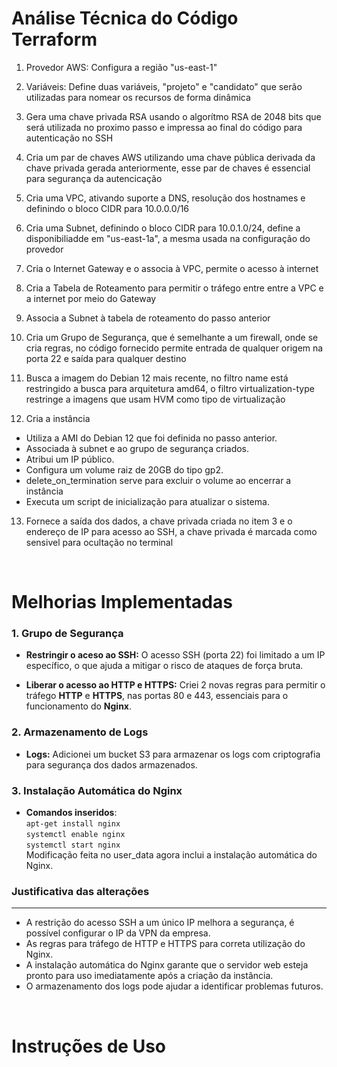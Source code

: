 

# Análise Técnica do Código Terraform


1. Provedor AWS: Configura a região "us-east-1"

2. Variáveis: Define duas variáveis, "projeto" e "candidato" que serão utilizadas para nomear os recursos de forma dinâmica

3. Gera uma chave privada RSA usando o algorítmo RSA de 2048 bits que será utilizada no proximo passo e impressa ao final do código para autenticação no SSH

4. Cria um par de chaves AWS utilizando uma chave pública derivada da chave privada gerada anteriormente, esse par de chaves é essencial para segurança da autencicação

5. Cria uma VPC, ativando suporte a DNS, resolução dos hostnames e definindo o bloco CIDR para 10.0.0.0/16

6. Cria uma Subnet, definindo o bloco CIDR para 10.0.1.0/24, define a disponibiliadde em "us-east-1a", a mesma usada na configuração do provedor

7. Cria o Internet Gateway e o associa à VPC, permite o acesso à internet

8. Cria a Tabela de Roteamento para permitir o tráfego entre entre a VPC e a internet por meio do Gateway

9. Associa a Subnet à tabela de roteamento do passo anterior

10. Cria um Grupo de Segurança, que é semelhante a um firewall, onde se cria regras, no código fornecido permite entrada de qualquer origem na porta 22 e saída para qualquer destino

11. Busca a imagem do Debian 12 mais recente, no filtro name está restringido a busca para arquitetura amd64, o filtro virtualization-type restringe a imagens que usam HVM como tipo de virtualização

12. Cria a instância
   - Utiliza a AMI do Debian 12 que foi definida no passo anterior.
   - Associada à subnet e ao grupo de segurança criados.
   - Atribui um IP público.
   - Configura um volume raiz de 20GB do tipo gp2.
   - delete_on_termination serve para excluir o volume ao encerrar a instância
   - Executa um script de inicialização para atualizar o sistema.

13. Fornece a saída dos dados, a chave privada criada no item 3 e o endereço de IP para acesso ao SSH, a chave privada é marcada como sensivel para ocultação no terminal

<br>

# Melhorias Implementadas

### 1. Grupo de Segurança
- **Restringir o aceso ao SSH:** O acesso SSH (porta 22) foi limitado a um IP específico, o que ajuda a mitigar o risco de ataques de força bruta.

- **Liberar o acesso ao HTTP e HTTPS:** Criei 2 novas regras para permitir o tráfego **HTTP** e **HTTPS**, nas portas 80 e 443, essenciais para o funcionamento do **Nginx**.

### 2. Armazenamento de Logs
- **Logs:** Adicionei um bucket S3 para armazenar os logs com criptografia para segurança dos dados armazenados.

### 3. Instalação Automática do Nginx
- **Comandos inseridos**:        
    `apt-get install nginx`    
    `systemctl enable nginx`    
    `systemctl start nginx`     
    Modificação feita no user_data agora inclui a instalação automática do Nginx.


### Justificativa das alterações  
______
- A restrição do acesso SSH a um único IP melhora a segurança, é possível configurar o IP da VPN da empresa.
- As regras para tráfego de HTTP e HTTPS para correta utilização do Nginx.
- A instalação automática do Nginx garante que o servidor web esteja pronto para uso imediatamente após a criação da instância.
- O armazenamento dos logs pode ajudar a identificar problemas futuros.

<br>

# Instruções de Uso

